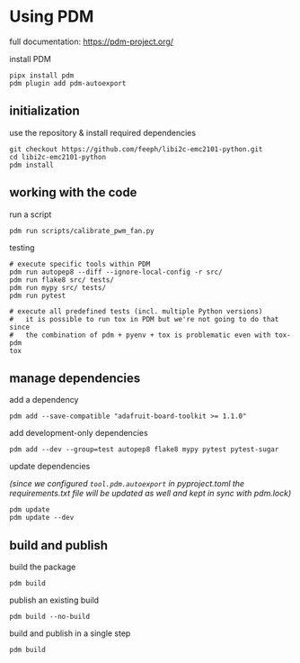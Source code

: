 # Using PDM

full documentation: https://pdm-project.org/

install PDM

```SHELL
pipx install pdm
pdm plugin add pdm-autoexport
```

## initialization

use the repository & install required dependencies

```SHELL
git checkout https://github.com/feeph/libi2c-emc2101-python.git
cd libi2c-emc2101-python
pdm install
```

## working with the code

run a script

```SHELL
pdm run scripts/calibrate_pwm_fan.py
```

testing

```SHELL
# execute specific tools within PDM
pdm run autopep8 --diff --ignore-local-config -r src/
pdm run flake8 src/ tests/
pdm run mypy src/ tests/
pdm run pytest

# execute all predefined tests (incl. multiple Python versions)
#   it is possible to run tox in PDM but we're not going to do that since
#   the combination of pdm + pyenv + tox is problematic even with tox-pdm
tox
```

## manage dependencies

add a dependency

```SHELL
pdm add --save-compatible "adafruit-board-toolkit >= 1.1.0"
```

add development-only dependencies

```SHELL
pdm add --dev --group=test autopep8 flake8 mypy pytest pytest-sugar
```

update dependencies

_(since we configured `tool.pdm.autoexport` in pyproject.toml the requirements.txt file will be updated as well and kept in sync with pdm.lock)_

```SHELL
pdm update
pdm update --dev
```

## build and publish

build the package

```SHELL
pdm build
```

publish an existing build

```SHELL
pdm build --no-build
```

build and publish in a single step

```SHELL
pdm build
```
